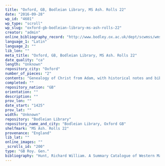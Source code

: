 ```yaml
---
title: "Oxford, GB, Bodleian Library, MS Ash. Rolls 22"
date: "2016-09-28"
wp_id: "4601"
wp_type: "scroll"
wp_slug: "oxford-gb-bodleian-library-ms-ash-rolls-22"
creator: "admin"
online_bibliography_record: "http://www.bodley.ox.ac.uk/dept/scwmss/wmss/online/medieval/ashmole/ashmole-rolls.html"
language_1: "Latin"
language_2: ""
lib_lon: ""
meta_title: "Oxford, GB, Bodleian Library, MS Ash. Rolls 22"
date_quality: "ca"
length: "Unknown"
repository_city: "Oxford"
number_of_pieces: "2"
contents: "Genealogy of Christ from Adam, with historical notes and biblical references."
completed: ""
repository_nation: "GB"
orientation: ""
description: ""
prov_lon: ""
date_start: "1425"
prov_lat: ""
width: "Unknown"
repository: "Bodleian Library"
repository_name_and_city: "Bodleian Library, Oxford GB"
shelfmark: "MS Ash. Rolls 22"
provenance: "England"
lib_lat: ""
online_images: ""
_scrolls_id: "200"
type: "GB Roy. Gen."
bibliography: "Hunt, Richard William. A Summary Catalogue of Western Manuscripts in the Bodleian Library at Oxford Which Have Not Hitherto Been Catalogued in the Quarto Series: With References to the Oriental and Other Manuscripts. Oxford: Clarendon Press, 1895, no. 7415<br/>"
---
```



